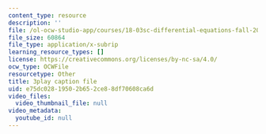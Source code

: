 ```yaml
---
content_type: resource
description: ''
file: /ol-ocw-studio-app/courses/18-03sc-differential-equations-fall-2011/e75dc02819502b652ce88df70608ca6d_vP-oRQqmeg4.srt
file_size: 60864
file_type: application/x-subrip
learning_resource_types: []
license: https://creativecommons.org/licenses/by-nc-sa/4.0/
ocw_type: OCWFile
resourcetype: Other
title: 3play caption file
uid: e75dc028-1950-2b65-2ce8-8df70608ca6d
video_files:
  video_thumbnail_file: null
video_metadata:
  youtube_id: null
---
```


